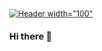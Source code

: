 [![Header width="100"](https://user-images.githubusercontent.com/52401617/124346696-abc3af00-dbf9-11eb-993d-7b003f748df7.jpg "Header")](https://some-url.dev/)



### Hi there 👋

<!--
**aimantahir/aimantahir** is a ✨ _special_ ✨ repository because its `README.md` (this file) appears on your GitHub profile.

Here are some ideas to get you started:

- 🔭 I’m currently working on ...
- 🌱 I’m currently learning ...
- 👯 I’m looking to collaborate on ...
- 🤔 I’m looking for help with ...
- 💬 Ask me about ...
- 📫 How to reach me: ...
- 😄 Pronouns: ...
- ⚡ Fun fact: ...
-->
